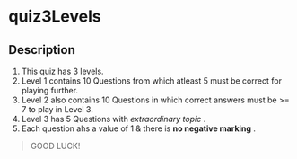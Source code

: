 # quiz3Levels

## Description
1. This quiz has 3 levels.
1. Level 1 contains 10 Questions from which atleast 5 must be correct for playing further.
1. Level 2 also contains 10 Questions in which correct answers must be >= 7 to play in Level 3.
1. Level 3 has 5 Questions with *extraordinary topic* .
1. Each question ahs a value of 1 & there is **no negative marking** .

> GOOD LUCK!
